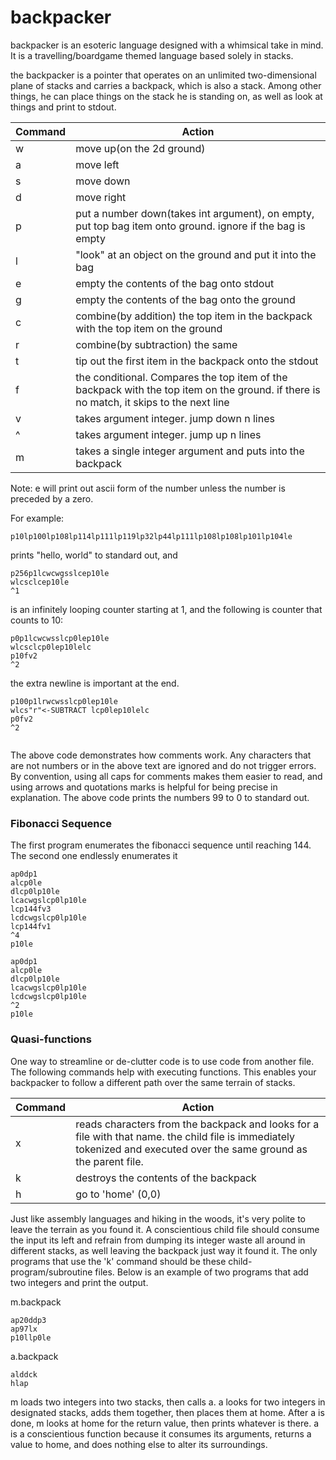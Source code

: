 # backpacker

backpacker is an esoteric language designed with a whimsical take in mind. It is a travelling/boardgame themed language based solely in stacks.

the backpacker is a pointer that operates on an unlimited two-dimensional plane of stacks and carries a backpack, which is also a stack. Among other things, he can place things on the stack he is standing on, as well as look at things and print to stdout. 

|Command|Action|
|---|---|
|w|move up(on the 2d ground)|
|a|move left|
|s|move down|
|d|move right|
|p|put a number down(takes int argument), on empty, put top bag item onto ground. ignore if the bag is empty|
|l|"look" at an object on the ground and put it into the bag|
|e|empty the contents of the bag onto stdout|
|g|empty the contents of the bag onto the ground|
|c|combine(by addition) the top item in the backpack with the top item on the ground|
|r|combine(by subtraction) the same|
|t|tip out the first item in the backpack onto the stdout|
|f|the conditional. Compares the top item of the backpack with the top item on the ground. if there is no match, it skips to the next line|
|v| takes argument integer. jump down n lines|
|^| takes argument integer. jump up n lines|
|m| takes a single integer argument and puts into the backpack|



Note: e will print out ascii form of the number unless the number is preceded by a zero.

For example:

```
p10lp100lp108lp114lp111lp119lp32lp44lp111lp108lp108lp101lp104le
```
prints "hello, world" to standard out, and

```
p256p1lcwcwgsslcep10le
wlcsclcep10le
^1
```
is an infinitely looping counter starting at 1, and the following is counter that counts to 10:
```
p0p1lcwcwsslcp0lep10le
wlcsclcp0lep10lelc
p10fv2
^2

```
the extra newline is important at the end.

```
p100p1lrwcwsslcp0lep10le
wlcs"r"<-SUBTRACT lcp0lep10lelc
p0fv2
^2
    
```
The above code demonstrates how comments work. Any characters that are not numbers or in the above text are ignored and do not trigger errors. By convention, using all caps for comments makes them easier to read, and using arrows and quotations marks is helpful for being precise in explanation. The above code prints the numbers 99 to 0 to standard out.

### Fibonacci Sequence

The first program enumerates the fibonacci sequence until reaching 144. The second one endlessly enumerates it

```
ap0dp1
alcp0le
dlcp0lp10le
lcacwgslcp0lp10le
lcp144fv3
lcdcwgslcp0lp10le
lcp144fv1
^4
p10le
```
```
ap0dp1
alcp0le
dlcp0lp10le
lcacwgslcp0lp10le
lcdcwgslcp0lp10le
^2
p10le
```

### Quasi-functions

One way to streamline or de-clutter code is to use code from another file. The following commands help with executing functions. This enables your backpacker to follow a different path over the same terrain of stacks.

|Command|Action|
|---|---|
|x| reads characters from the backpack and looks for a file with that name. the child file is immediately tokenized and executed over the same ground as the parent file.|
|k| destroys the contents of the backpack|
|h| go to 'home' (0,0)|

Just like assembly languages and hiking in the woods, it's very polite to leave the terrain as you found it. A conscientious child file should consume the input its left and refrain from dumping its integer waste all around in different stacks, as well leaving the backpack just way it found it. The only programs that use the 'k' command should be these child-program/subroutine files. Below is an example of two programs that add two integers and print the output.

m.backpack
```
ap20ddp3
ap97lx
p10llp0le
```
a.backpack
```
alddck
hlap

```

m loads two integers into two stacks, then calls a. a looks for two integers in designated stacks, adds them together, then places them at home. After a is done, m looks at home for the return value, then prints whatever is there. a is a conscientious function because it consumes its arguments, returns a value to home, and does nothing else to alter its surroundings.